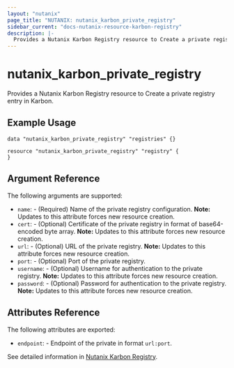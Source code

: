 ```yaml
---
layout: "nutanix"
page_title: "NUTANIX: nutanix_karbon_private_registry"
sidebar_current: "docs-nutanix-resource-karbon-registry"
description: |-
  Provides a Nutanix Karbon Registry resource to Create a private registry entry in Karbon.
---
```


# nutanix_karbon_private_registry

Provides a Nutanix Karbon Registry resource to Create a private registry entry in Karbon.

## Example Usage

```hcl
data "nutanix_karbon_private_registry" "registries" {}

resource "nutanix_karbon_private_registry" "registry" {
}

```

## Argument Reference

The following arguments are supported:

* `name`: - (Required) Name of the private registry configuration. **Note:** Updates to this attribute forces new resource creation.
* `cert`: - (Optional) Certificate of the private registry in format of base64-encoded byte array. **Note:** Updates to this attribute forces new resource creation.
* `url`: - (Optional) URL of the private registry. **Note:** Updates to this attribute forces new resource creation.
* `port`: - (Optional) Port of the private registry.
* `username`: - (Optional) Username for authentication to the private registry. **Note:** Updates to this attribute forces new resource creation.
* `password`: - (Optional) Password for authentication to the private registry. **Note:** Updates to this attribute forces new resource creation.


## Attributes Reference

The following attributes are exported:

* `endpoint`: - Endpoint of the private in format `url:port`.


See detailed information in [Nutanix Karbon Registry](https://www.nutanix.dev/reference/karbon/api-reference/registry/).
